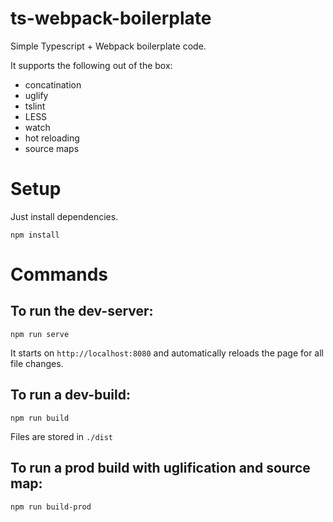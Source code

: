 # ts-webpack-boilerplate
Simple Typescript + Webpack boilerplate code.

It supports the following out of the box:
- concatination
- uglify
- tslint
- LESS
- watch
- hot reloading
- source maps

# Setup

Just install dependencies.
```
npm install
```

# Commands

## To run the dev-server:
```
npm run serve
```
It starts on `http://localhost:8080` and automatically reloads the page for all file changes.

## To run a dev-build:
```
npm run build
```
Files are stored in `./dist`

## To run a prod build with uglification and source map:
```
npm run build-prod
```
